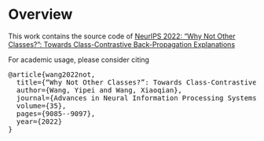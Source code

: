 # Overview

This work contains the source code of [NeurIPS 2022: “Why Not Other Classes?”: Towards Class-Contrastive Back-Propagation Explanations](https://openreview.net/pdf?id=X5eFS09r9hm)





For academic usage, please consider citing

<pre>
@article{wang2022not,
  title={“Why Not Other Classes?”: Towards Class-Contrastive Back-Propagation Explanations},
  author={Wang, Yipei and Wang, Xiaoqian},
  journal={Advances in Neural Information Processing Systems},
  volume={35},
  pages={9085--9097},
  year={2022}
}
</pre>
